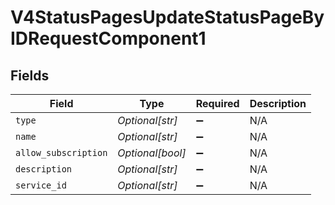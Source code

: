 # V4StatusPagesUpdateStatusPageByIDRequestComponent1


## Fields

| Field                | Type                 | Required             | Description          |
| -------------------- | -------------------- | -------------------- | -------------------- |
| `type`               | *Optional[str]*      | :heavy_minus_sign:   | N/A                  |
| `name`               | *Optional[str]*      | :heavy_minus_sign:   | N/A                  |
| `allow_subscription` | *Optional[bool]*     | :heavy_minus_sign:   | N/A                  |
| `description`        | *Optional[str]*      | :heavy_minus_sign:   | N/A                  |
| `service_id`         | *Optional[str]*      | :heavy_minus_sign:   | N/A                  |